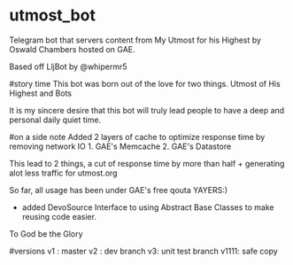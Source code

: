 # utmost_bot
Telegram bot that servers content from My Utmost for his Highest by Oswald Chambers
hosted on GAE.

Based off LljBot by @whipermr5

#story time
This bot was born out of the love for two things. Utmost of His Highest and Bots

It is my sincere desire that this bot will truly lead people to have a deep and personal daily quiet time.

#on a side note
Added 2 layers of cache to optimize response time by removing network IO
    1. GAE's Memcache
    2. GAE's Datastore

This lead to 2 things,
    a cut of response time by more than half +
    generating alot less traffic for utmost.org

So far, all usage has been under GAE's free qouta YAYERS:)

- added DevoSource Interface to using Abstract Base Classes to make reusing code easier.


To God be the Glory


#versions
v1 : master
v2 : dev branch
v3: unit test branch
v1111: safe copy



